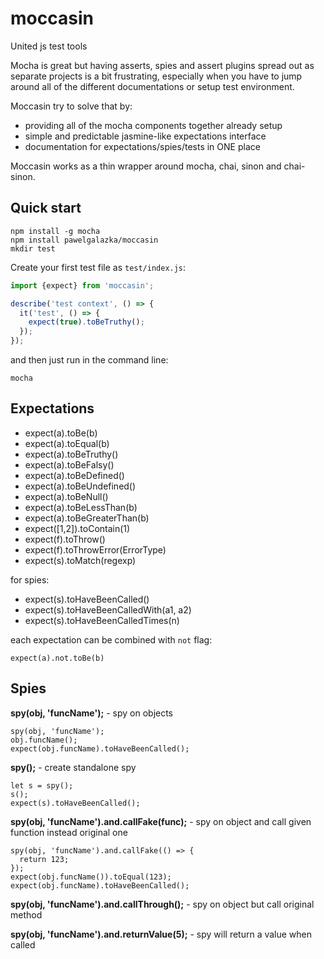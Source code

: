 # moccasin
United js test tools

Mocha is great but having asserts, spies and assert plugins spread out as separate projects is a bit frustrating,
especially when you have to jump around all of the different documentations or setup test environment.

Moccasin try to solve that by:
- providing all of the mocha components together already setup
- simple and predictable jasmine-like expectations interface
- documentation for expectations/spies/tests in ONE place

Moccasin works as a thin wrapper around mocha, chai, sinon and chai-sinon.

## Quick start

```
npm install -g mocha
npm install pawelgalazka/moccasin
mkdir test
```

Create your first test file as `test/index.js`:

```javascript
import {expect} from 'moccasin';

describe('test context', () => {
  it('test', () => {
    expect(true).toBeTruthy();
  });
});
```
and then just run in the command line:

```
mocha
```

## Expectations

* expect(a).toBe(b)
* expect(a).toEqual(b)
* expect(a).toBeTruthy()
* expect(a).toBeFalsy()
* expect(a).toBeDefined()
* expect(a).toBeUndefined()
* expect(a).toBeNull()
* expect(a).toBeLessThan(b)
* expect(a).toBeGreaterThan(b)
* expect([1,2]).toContain(1)
* expect(f).toThrow()
* expect(f).toThrowError(ErrorType)
* expect(s).toMatch(regexp)

for spies:

* expect(s).toHaveBeenCalled()
* expect(s).toHaveBeenCalledWith(a1, a2)
* expect(s).toHaveBeenCalledTimes(n)

each expectation can be combined with `not` flag:

```
expect(a).not.toBe(b)
```


## Spies

**spy(obj, 'funcName');** - spy on objects

```
spy(obj, 'funcName');
obj.funcName();
expect(obj.funcName).toHaveBeenCalled();
```

**spy();** - create standalone spy

```
let s = spy();
s();
expect(s).toHaveBeenCalled();
```

**spy(obj, 'funcName').and.callFake(func);** - spy on object and call given function instead original one

```
spy(obj, 'funcName').and.callFake(() => {
  return 123;
});
expect(obj.funcName()).toEqual(123);
expect(obj.funcName).toHaveBeenCalled();
```

**spy(obj, 'funcName').and.callThrough();** - spy on object but call original method

**spy(obj, 'funcName').and.returnValue(5);** - spy will return a value when called
